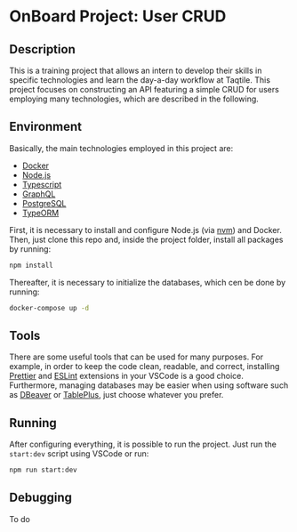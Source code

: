 # OnBoard Project: User CRUD

## Description

This is a training project that allows an intern to develop their skills in specific technologies and learn the day-a-day workflow at Taqtile. This project focuses on constructing an API featuring a simple CRUD for users employing many technologies, which are described in the following.

## Environment

Basically, the main technologies employed in this project are:

- [Docker](https://www.docker.com/)
- [Node.js](https://nodejs.org/en/)
- [Typescript](https://www.typescriptlang.org/)
- [GraphQL](https://graphql.org/)
- [PostgreSQL](https://www.postgresql.org/)
- [TypeORM](https://github.com/typeorm/typeorm)

First, it is necessary to install and configure Node.js (via [nvm](https://github.com/nvm-sh/nvm)) and Docker. Then, just clone this repo and, inside the project folder, install all packages by running:

```sh
npm install
```

Thereafter, it is necessary to initialize the databases, which cen be done by running:

```sh
docker-compose up -d
```

## Tools

There are some useful tools that can be used for many purposes. For example, in order to keep the code clean, readable, and correct, installing [Prettier](https://marketplace.visualstudio.com/items?itemName=esbenp.prettier-vscode) and [ESLint](https://marketplace.visualstudio.com/items?itemName=dbaeumer.vscode-eslint) extensions in your VSCode is a good choice. Furthermore, managing databases may be easier when using software such as [DBeaver](https://dbeaver.io/) or [TablePlus](https://tableplus.com/), just choose whatever you prefer.

## Running

After configuring everything, it is possible to run the project. Just run the `start:dev` script using VSCode or run:

```sh
npm run start:dev
```

## Debugging

To do
